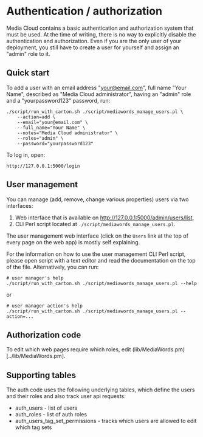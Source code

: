 Authentication / authorization
==============================

Media Cloud contains a basic authentication and authorization system that must be used. At the time of writing, there is no way to explicitly disable the authentication and authorization. Even if you are the only user of your deployment, you still have to create a user for yourself and assign an "admin" role to it.

Quick start
-----------

To add a user with an email address "your@email.com", full name "Your Name",
described as "Media Cloud administrator", having an "admin" role and a
"yourpassword123" password, run:

    ./script/run_with_carton.sh ./script/mediawords_manage_users.pl \
        --action=add \
        --email="your@email.com" \
        --full_name="Your Name" \
        --notes="Media Cloud administrator" \
        --roles="admin" \
        --password="yourpassword123"

To log in, open:

    http://127.0.0.1:5000/login


User management
---------------

You can manage (add, remove, change various properties) users via two
interfaces:

1. Web interface that is available on http://127.0.0.1:5000/admin/users/list,
2. CLI Perl script located at `./script/mediawords_manage_users.pl`.

The user management web interface (click on the `Users` link at the top of every page on the web app)
is mostly self explaining.

For the information on how to use the user management CLI Perl script, please
open script with a text editor and read the documentation on the top of the
file. Alternatively, you can run:

    # user manager's help
    ./script/run_with_carton.sh ./script/mediawords_manage_users.pl --help

or

    # user manager action's help
    ./script/run_with_carton.sh ./script/mediawords_manage_users.pl --action=...

Authorization code
-------------------

To edit which web pages require which roles, edit (lib/MediaWords.pm)[../lib/MediaWords.pm].

Supporting tables
-----------------

The auth code uses the following underlying tables, which define the users and their roles and also track user
api requests:

* auth_users - list of users
* auth_roles - list of auth roles
* auth_users_tag_set_permissions - tracks which users are allowed to edit which tag sets
